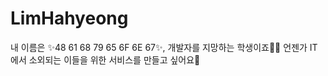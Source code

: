 # LimHahyeong
내 이름은 ✨48 61 68 79 65 6F 6E 67✨, 개발자를 지망하는 학생이죠👩‍💻 언젠가 IT에서 소외되는 이들을 위한 서비스를 만들고 싶어요🙌
